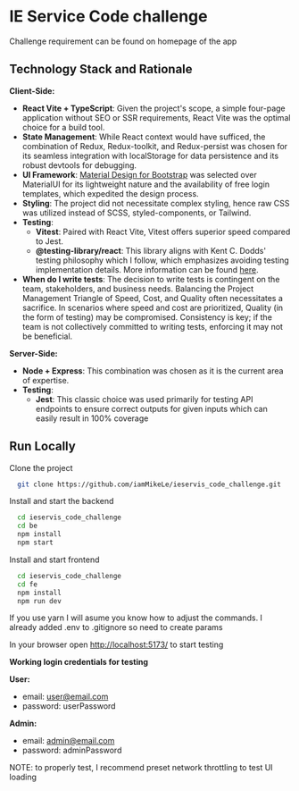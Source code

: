 # IE Service Code challenge

Challenge requirement can be found on homepage of the app

## Technology Stack and Rationale

**Client-Side:**

- **React Vite + TypeScript**: Given the project's scope, a simple four-page application without SEO or SSR requirements, React Vite was the optimal choice for a build tool.
- **State Management**: While React context would have sufficed, the combination of Redux, Redux-toolkit, and Redux-persist was chosen for its seamless integration with localStorage for data persistence and its robust devtools for debugging.
- **UI Framework**: [Material Design for Bootstrap](https://mdbootstrap.com/) was selected over MaterialUI for its lightweight nature and the availability of free login templates, which expedited the design process.
- **Styling**: The project did not necessitate complex styling, hence raw CSS was utilized instead of SCSS, styled-components, or Tailwind.
- **Testing**:
  - **Vitest**: Paired with React Vite, Vitest offers superior speed compared to Jest.
  - **@testing-library/react**: This library aligns with Kent C. Dodds' testing philosophy which I follow, which emphasizes avoiding testing implementation details. More information can be found [here](https://kentcdodds.com/blog/testing-implementation-details).
- **When do I write tests**: The decision to write tests is contingent on the team, stakeholders, and business needs. Balancing the Project Management Triangle of Speed, Cost, and Quality often necessitates a sacrifice. In scenarios where speed and cost are prioritized, Quality (in the form of testing) may be compromised. Consistency is key; if the team is not collectively committed to writing tests, enforcing it may not be beneficial.

**Server-Side:**

- **Node + Express**: This combination was chosen as it is the current area of expertise.
- **Testing**:
  - **Jest**: This classic choice was used primarily for testing API endpoints to ensure correct outputs for given inputs which can easily result in 100% coverage

## Run Locally

Clone the project

```bash
  git clone https://github.com/iamMikeLe/ieservis_code_challenge.git
```

Install and start the backend

```bash
  cd ieservis_code_challenge
  cd be
  npm install
  npm start
```

Install and start frontend

```bash
  cd ieservis_code_challenge
  cd fe
  npm install
  npm run dev
```

If you use yarn I will asume you know how to adjust the commands. I already added .env to .gitignore so need to create params

In your browser open [http://localhost:5173/](http://localhost:5173/) to start testing

**Working login credentials for testing**

**User:**

- email: user@email.com
- password: userPassword

**Admin:**

- email: admin@email.com
- password: adminPassword

NOTE: to properly test, I recommend preset network throttling to test UI loading
